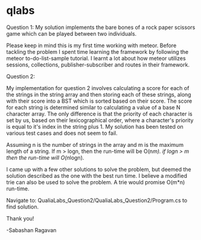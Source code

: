 # qlabs
Question 1:
My solution implements the bare bones of a rock paper scissors game which can be played between two individuals. 

Please keep in mind this is my first time working with meteor. Before tackling the problem I spent time learning the framework by following the meteor to-do-list-sample tutorial. I learnt a lot about how meteor utilizes sessions, collections, publisher-subscriber and routes in their framework. 

Question 2: 

My implementation for question 2 involves calculating a score for each of the strings in the string array and then storing each of 
these strings, along with their score into a BST which is sorted based on their score. 
The score for each string is determined similar to calculating a value of a base N character array. The only difference is that 
the priority of each character is set by us, based on their lexicographical order, where a character's priority is equal to it's index in 
the string plus 1. My solution has been tested on various test cases and does not seem to fail.

Assuming n is the number of strings in the array and m is the maximum length of a string. 
If m > logn, then the run-time will be O(n*m).
if logn > m then the run-time will O(n*logn).

I came up with a few other solutions to solve the problem, but deemed the solution described as the one with the best run time. 
I believe a modified trie can also be used to solve the problem. A trie would promise O(m*n) run-time. 

Navigate to: QualiaLabs_Question2/QualiaLabs_Question2/Program.cs to find solution. 


Thank you! 

-Sabashan Ragavan 
